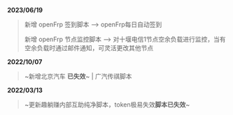 **2023/06/19**
> 新增 openFrp 签到脚本 --> openFrp每日自动签到
> 
> 新增 openFrp 节点监控脚本 --> 对十堰电信1节点空余负载进行监控，当有空余负载时通过邮件通知，可灵活更改其他节点

**2022/10/07**
> ~新增北京汽车 **已失效**~ | 广汽传祺脚本


**2022/03/13**
> ~更新趣躺赚内部互助纯净脚本，token极易失效**脚本已失效**~
